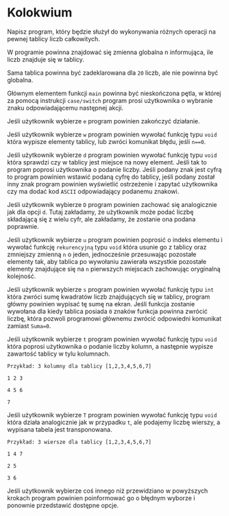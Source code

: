 # Kolokwium  

Napisz program, który będzie służył do wykonywania różnych operacji na pewnej tablicy liczb całkowitych.  

W programie powinna znajdować się zmienna globalna n informująca, ile liczb znajduje się w tablicy.  

Sama tablica powinna być zadeklarowana dla `20` liczb, ale nie powinna być globalna.  

Głównym elementem funkcji `main` powinna być nieskończona pętla, w której za pomocą instrukcji `case/switch` program prosi użytkownika o wybranie znaku odpowiadającemu następnej akcji. 

 Jeśli użytkownik wybierze `e` program powinien zakończyć działanie.  

Jeśli użytkownik wybierze `w` program powinien wywołać funkcję typu `void` która wypisze elementy tablicy, lub zwróci komunikat błędu, jeśli `n==0`.  

Jeśli użytkownik wybierze `d` program powinien wywołać funkcję typu `void` która sprawdzi czy w tablicy jest miejsce na nowy element. Jeśli tak to program poprosi użytkownika o podanie liczby. Jeśli podany znak jest cyfrą to program powinien wstawić podaną cyfrę do tablicy, jeśli podany został inny znak program powinien wyświetlić ostrzeżenie i zapytać użytkownika czy ma dodać kod `ASCII` odpowiadający podanemu znakowi. 

Jeśli użytkownik wybierze `D` program powinien zachować się analogicznie jak dla opcji `d`. Tutaj zakładamy, że użytkownik może podać liczbę składającą się z wielu cyfr, ale zakładamy, że zostanie ona podana poprawnie. 

Jeśli użytkownik wybierze `u` program powinien poprosić o indeks elementu i wywołać funkcję `rekurencyjną` typu `void` która usunie go z tablicy oraz zmniejszy zmienną `n` o jeden, jednocześnie przesuwając pozostałe elementy tak, aby tablica po wywołaniu zawierała wszystkie pozostałe elementy znajdujące się na `n` pierwszych miejscach zachowując oryginalną kolejność.

Jeśli użytkownik wybierze `s` program powinien wywołać funkcję typu `int` która zwróci sumę kwadratów liczb znajdujących się w tablicy, program główny powinien wypisać tę sumę na ekran. Jeśli funkcja zostanie wywołana dla kiedy tablica posiada `0` znaków funkcja powinna zwrócić liczbę, która pozwoli programowi głównemu zwrócić odpowiedni komunikat zamiast `Suma=0`. 

Jeśli użytkownik wybierze `t` program powinien wywołać funkcję typu `void` która poprosi użytkownika o podanie liczby kolumn, a następnie wypisze zawartość tablicy w tylu kolumnach. 

```
Przykład: 3 kolumny dla tablicy [1,2,3,4,5,6,7] 

1 2 3 

4 5 6 

7 

``` 

Jeśli użytkownik wybierze `T` program powinien wywołać funkcję typu `void` która działa analogicznie jak w przypadku `t`, ale podajemy liczbę wierszy, a wypisana tabela jest transponowana. 

```
Przykład: 3 wiersze dla tablicy [1,2,3,4,5,6,7] 

1 4 7 

2 5 

3 6 

```  

Jeśli użytkownik wybierze coś innego niż przewidziano w powyższych krokach program powinien poinformować go o błędnym wyborze i ponownie przedstawić dostępne opcje. 

 
